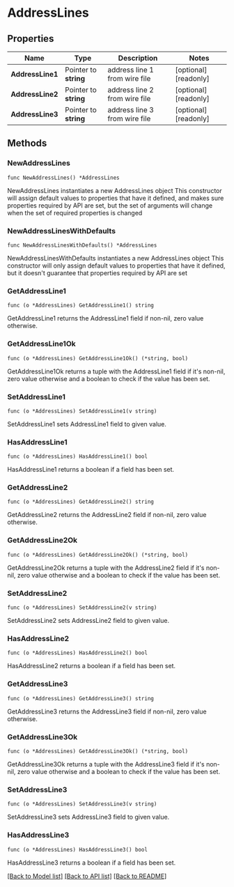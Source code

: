 # AddressLines

## Properties

Name | Type | Description | Notes
------------ | ------------- | ------------- | -------------
**AddressLine1** | Pointer to **string** | address line 1 from wire file | [optional] [readonly] 
**AddressLine2** | Pointer to **string** | address line 2 from wire file | [optional] [readonly] 
**AddressLine3** | Pointer to **string** | address line 3 from wire file | [optional] [readonly] 

## Methods

### NewAddressLines

`func NewAddressLines() *AddressLines`

NewAddressLines instantiates a new AddressLines object
This constructor will assign default values to properties that have it defined,
and makes sure properties required by API are set, but the set of arguments
will change when the set of required properties is changed

### NewAddressLinesWithDefaults

`func NewAddressLinesWithDefaults() *AddressLines`

NewAddressLinesWithDefaults instantiates a new AddressLines object
This constructor will only assign default values to properties that have it defined,
but it doesn't guarantee that properties required by API are set

### GetAddressLine1

`func (o *AddressLines) GetAddressLine1() string`

GetAddressLine1 returns the AddressLine1 field if non-nil, zero value otherwise.

### GetAddressLine1Ok

`func (o *AddressLines) GetAddressLine1Ok() (*string, bool)`

GetAddressLine1Ok returns a tuple with the AddressLine1 field if it's non-nil, zero value otherwise
and a boolean to check if the value has been set.

### SetAddressLine1

`func (o *AddressLines) SetAddressLine1(v string)`

SetAddressLine1 sets AddressLine1 field to given value.

### HasAddressLine1

`func (o *AddressLines) HasAddressLine1() bool`

HasAddressLine1 returns a boolean if a field has been set.

### GetAddressLine2

`func (o *AddressLines) GetAddressLine2() string`

GetAddressLine2 returns the AddressLine2 field if non-nil, zero value otherwise.

### GetAddressLine2Ok

`func (o *AddressLines) GetAddressLine2Ok() (*string, bool)`

GetAddressLine2Ok returns a tuple with the AddressLine2 field if it's non-nil, zero value otherwise
and a boolean to check if the value has been set.

### SetAddressLine2

`func (o *AddressLines) SetAddressLine2(v string)`

SetAddressLine2 sets AddressLine2 field to given value.

### HasAddressLine2

`func (o *AddressLines) HasAddressLine2() bool`

HasAddressLine2 returns a boolean if a field has been set.

### GetAddressLine3

`func (o *AddressLines) GetAddressLine3() string`

GetAddressLine3 returns the AddressLine3 field if non-nil, zero value otherwise.

### GetAddressLine3Ok

`func (o *AddressLines) GetAddressLine3Ok() (*string, bool)`

GetAddressLine3Ok returns a tuple with the AddressLine3 field if it's non-nil, zero value otherwise
and a boolean to check if the value has been set.

### SetAddressLine3

`func (o *AddressLines) SetAddressLine3(v string)`

SetAddressLine3 sets AddressLine3 field to given value.

### HasAddressLine3

`func (o *AddressLines) HasAddressLine3() bool`

HasAddressLine3 returns a boolean if a field has been set.


[[Back to Model list]](../README.md#documentation-for-models) [[Back to API list]](../README.md#documentation-for-api-endpoints) [[Back to README]](../README.md)


